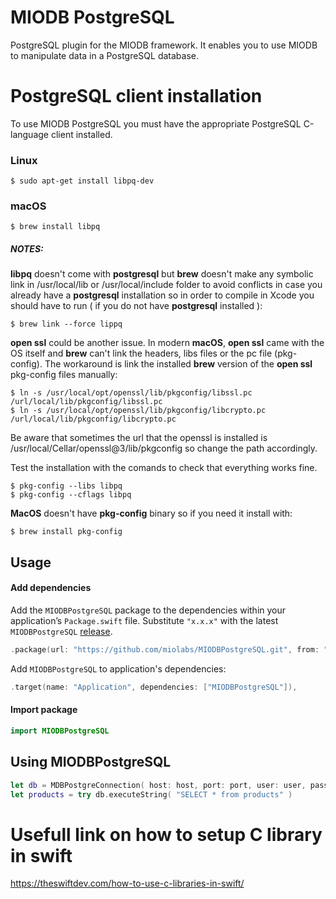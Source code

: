 # MIODB PostgreSQL

PostgreSQL plugin for the MIODB framework. It enables you to use MIODB to manipulate data in a PostgreSQL database.


# PostgreSQL client installation
To use MIODB PostgreSQL you must have the appropriate PostgreSQL C-language client installed.

### Linux
```
$ sudo apt-get install libpq-dev
```

### macOS
```
$ brew install libpq
```

##### NOTES: 

**libpq** doesn't come with **postgresql** but **brew** doesn't make any symbolic link in /usr/local/lib or /usr/local/include folder to avoid conflicts in case you already have a **postgresql** installation so in order to compile in Xcode you should have to run ( if you do not have **postgresql** installed ):
```
$ brew link --force lippq
```

**open ssl** could be another issue. In modern **macOS**, **open ssl** came with the OS itself and **brew** can't link the headers, libs files or the pc file (pkg-config). The workaround is link the installed **brew** version of the **open ssl** pkg-config files manually:
```
$ ln -s /usr/local/opt/openssl/lib/pkgconfig/libssl.pc /url/local/lib/pkgconfig/libssl.pc
$ ln -s /usr/local/opt/openssl/lib/pkgconfig/libcrypto.pc /url/local/lib/pkgconfig/libcrypto.pc
```  

Be aware that sometimes the url that the openssl is installed is /usr/local/Cellar/openssl@3/lib/pkgconfig so change the path accordingly.

Test the installation with the comands to check that everything works fine.
```
$ pkg-config --libs libpq
$ pkg-config --cflags libpq
```
  
**MacOS** doesn't have **pkg-config** binary so if you need it install with:
```
$ brew install pkg-config
```

## Usage

#### Add dependencies

Add the `MIODBPostgreSQL` package to the dependencies within your application’s `Package.swift` file. Substitute `"x.x.x"` with the latest `MIODBPostgreSQL` [release](https://github.com/miolabs/MIODBPostgreSQL/releases).

```swift
.package(url: "https://github.com/miolabs/MIODBPostgreSQL.git", from: "x.x.x")
```

Add `MIODBPostgreSQL` to application's dependencies:

```swift
.target(name: "Application", dependencies: ["MIODBPostgreSQL"]),
```

#### Import package

```swift
import MIODBPostgreSQL
```

## Using MIODBPostgreSQL

```swift
let db = MDBPostgreConnection( host: host, port: port, user: user, password: password, database: db )
let products = try db.executeString( "SELECT * from products" )
```

# Usefull link on how to setup C library in swift
https://theswiftdev.com/how-to-use-c-libraries-in-swift/
